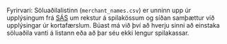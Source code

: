 Fyrirvari:
Söluaðilalistinn (`merchant_names.csv`) er unninn upp úr upplýsingum frá [SÁS](https://vandinn.is) um rekstur á spilakössum og síðan samþættur við upplýsingar úr kortafærslum. Búast má við því að hverju sinni að einstaka söluaðila vanti á listann eða að þar séu ekki lengur spilakassar.
